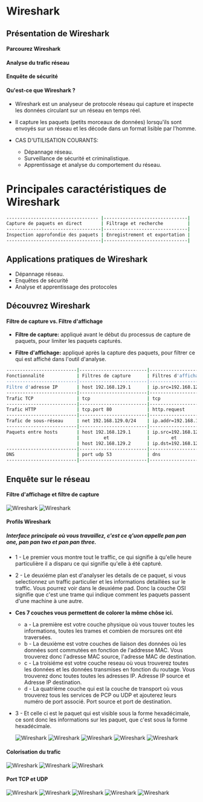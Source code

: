 # Wireshark

## Présentation de Wireshark

#### Parcourez Wireshark

#### Analyse du trafic réseau

#### Enquête de sécurité

#### Qu'est-ce que Wireshark ?

- Wireshark est un analyseur de protocole réseau qui capture et inspecte les données circulant sur un réseau en temps réel.

- Il capture les paquets (petits morceaux de données) lorsqu'ils sont envoyés sur un réseau et les décode dans un format lisible par l'homme.

- CAS D'UTILISATION COURANTS:
  - Dépannage réseau.
  - Surveillance de sécurité et criminalistique.
  - Apprentissage et analyse du comportement du réseau.

# Principales caractéristiques de Wireshark

```sh
---------------------------------- |-------------------------------|
Capture de paquets en direct       | Filtrage et recherche         |
-----------------------------------|-------------------------------|
Inspection approfondie des paquets | Enregistrement et exportation |
-----------------------------------|-------------------------------|
```

## Applications pratiques de Wireshark

- Dépannage réseau.
- Enquêtes de sécurité
- Analyse et apprentissage des protocoles

## Découvrez Wireshark

#### Filtre de capture vs. Filtre d'affichage

- **Filtre de capture:** appliqué avant le début du processus de capture de paquets, pour limiter les paquets capturés.

- **Filtre d'affichage:** appliqué après la capture des paquets, pour filtrer ce qui est affiché dans l'outil d'analyse.

```sh
--------------------------|-------------------------|---------------------------|
Fonctionnalité            | Filtres de capture      | Filtres d'affichage     --|
--------------------------|-------------------------|---------------------------|
Filtre d'adresse IP       | host 192.168.129.1      | ip.src=192.168.129.1    --|
--------------------------|-------------------------|---------------------------|
Trafic TCP                | tcp                     | tcp                     --|
--------------------------|-------------------------|---------------------------|
Trafic HTTP               | tcp.port 80             | http.request            --|
--------------------------|-------------------------|---------------------------|
Trafic de sous-réseau     | net 192.168.129.0/24    | ip.addr=192.168.129.0/24  |
--------------------------|-------------------------|---------------------------|
Paquets entre hosts       | host 192.168.129.1      | ip.src=192.168.129.1      |
                          |         et              |        et                 |
                          | host 192.168.129.2      | ip.dst=192.168.129.2      |
--------------------------|-------------------------|---------------------------|
DNS                       | port udp 53             | dns                       |
--------------------------|-------------------------|---------------------------|
```

## Enquête sur le réseau

#### Filtre d'affichage et filtre de capture

![Wireshark](/wireshark/assets/0.png)
![Wireshark](/wireshark/assets/00.png)

#### Profils Wireshark

##### Interface principale où vous travaillez, c'est ce q'uon appelle pan pan one, pan pan two et pan pan three.

- 1 - Le premier vous montre tout le traffic, ce qui signifie à qu'elle heure particulière il a disparu ce qui signifie qu'elle à été capturé.
- 2 - Le deuxiéme plan est d'analyser les details de ce paquet, si vous selectionnez un traffic particulier et les informations detaillées sur le traffic. Vous pourrez voir dans le deuxiéme pad. Donc la couche OSI signifie que c'est une trame qui indique comment les paquets passent d'une machine à une autre.

- **Ces 7 couches vous permettent de colorer la même chôse ici.**

  - a - La première est votre couche physique où vous touver toutes les informations, toutes les trames et combien de morsures ont été traversées.
  - b - La deuxième est votre couches de liaison des données où les données sont commutées en fonction de l'addresse MAC. Vous trouverez donc l'adresse MAC source, l'adresse MAC de destination.
  - c - La troisiéme est votre couche reseau où vous trouverez toutes les données et les données transmises en fonction du routage. Vous trouverez donc toutes toutes les adresses IP. Adresse IP source et Adresse IP destination.
  - d - La quatrième couche qui est la couche de transport où vous trouverez tous les services de PCP ou UDP et ajouterez leurs numéro de port associé. Port source et port de destination.

- 3 - Et celle ci est le paquet qui est visible sous la forme hexadécimale, ce sont donc les informations sur les paquet, que c'est sous la forme hexadécimale.

  ![Wireshark](/wireshark/assets/01.png)
  ![Wireshark](/wireshark/assets/02.png)
  ![Wireshark](/wireshark/assets/03.png)
  ![Wireshark](/wireshark/assets/04.png)
  ![Wireshark](/wireshark/assets/05.png)

#### Colorisation du trafic

![Wireshark](/wireshark/assets/06.png)
![Wireshark](/wireshark/assets/07.png)
![Wireshark](/wireshark/assets/08.png)

#### Port TCP et UDP

![Wireshark](/wireshark/assets/10.png)
![Wireshark](/wireshark/assets/11.png)
![Wireshark](/wireshark/assets/12.png)
![Wireshark](wireshark//assets/13.png)
![Wireshark](/wireshark/assets/14.png)
